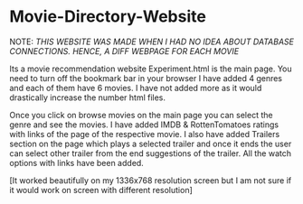 # Movie-Directory-Website
NOTE: *THIS WEBSITE WAS MADE WHEN I HAD NO IDEA ABOUT DATABASE CONNECTIONS. HENCE, A DIFF WEBPAGE FOR EACH MOVIE*

Its a movie recommendation website
Experiment.html is the main page.
You need to turn off the bookmark bar in your browser
I have added 4 genres and each of them have 6 movies. I have not added more as it would drastically increase the number html files.

Once you click on browse movies on the main page you can select the genre and see the movies.
I have added IMDB & RottenTomatoes ratings with links of the page of the respective movie.
I also have added Trailers section on the page which plays a selected trailer and once it ends the user can select other trailer from the end suggestions of the trailer. 
All the watch options with links have been added. 

[It worked beautifully on my 1336x768 resolution screen but I am not sure if it would work on screen with different resolution]
